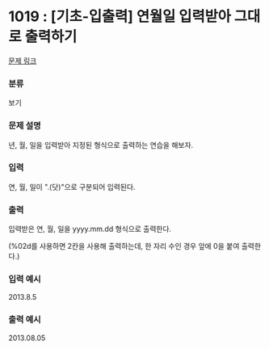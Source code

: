# 1019 : [기초-입출력] 연월일 입력받아 그대로 출력하기

[문제 링크](https://www.codeup.kr/problem.php?id=1019)

### 분류

보기

### 문제 설명

<p>년, 월, 일을 입력받아 지정된 형식으로 출력하는 연습을 해보자.</p>

### 입력

<p>연, 월, 일이 ".(닷)"으로 구분되어 입력된다.</p>

### 출력

<p>입력받은 연, 월, 일을 yyyy.mm.dd 형식으로 출력한다.
</p>
<p>(%02d를 사용하면 2칸을 사용해 출력하는데, 한 자리 수인 경우 앞에 0을 붙여 출력한다.)
</p>

### 입력 예시

<p>2013.8.5</p>

### 출력 예시

<p>2013.08.05</p>
